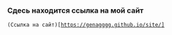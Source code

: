 ### Сдесь находится ссылка на мой сайт #
<code>(Ссылка на сайт)[https://genagggg.github.io/site/]
</code>